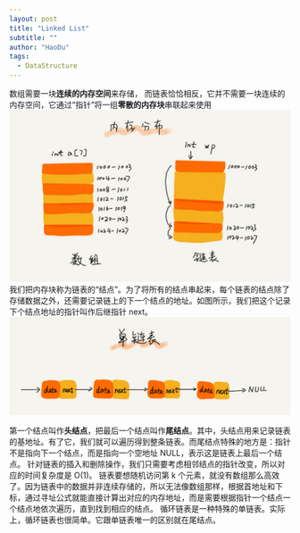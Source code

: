 ```yaml
---
layout: post
title: "Linked List"
subtitle: ""
author: "HaoDu"
tags:
  - DataStructure
---
```


数组需要一块**连续的内存空间**来存储，
而链表恰恰相反，它并不需要一块连续的内存空间，它通过“指针”将一组**零散的内存块**串联起来使用
![](/img/in-post/post-linked/d5d5bee4be28326ba3c28373808a62cd.jpg)
我们把内存块称为链表的“结点”。为了将所有的结点串起来，每个链表的结点除了存储数据之外，还需要记录链上的下一个结点的地址。如图所示，我们把这个记录下个结点地址的指针叫作后继指针 next。
![](/img/in-post/post-linked/Gruntfile.jpg)

第一个结点叫作**头结点**，把最后一个结点叫作**尾结点**。其中，头结点用来记录链表的基地址。有了它，我们就可以遍历得到整条链表。而尾结点特殊的地方是：指针不是指向下一个结点，而是指向一个空地址 NULL，表示这是链表上最后一个结点。
针对链表的插入和删除操作，我们只需要考虑相邻结点的指针改变，所以对应的时间复杂度是 O(1)。
链表要想随机访问第 k 个元素，就没有数组那么高效了。因为链表中的数据并非连续存储的，所以无法像数组那样，根据首地址和下标，通过寻址公式就能直接计算出对应的内存地址，而是需要根据指针一个结点一个结点地依次遍历，直到找到相应的结点。
循环链表是一种特殊的单链表。实际上，循环链表也很简单。它跟单链表唯一的区别就在尾结点。 